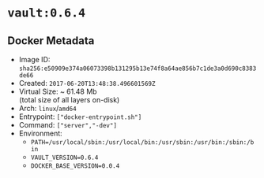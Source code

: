 # `vault:0.6.4`

## Docker Metadata

- Image ID: `sha256:e50909e374a06073398b131295b13e74f8a64ae856b7c1de3a0d690c8383de66`
- Created: `2017-06-20T13:48:38.496601569Z`
- Virtual Size: ~ 61.48 Mb  
  (total size of all layers on-disk)
- Arch: `linux`/`amd64`
- Entrypoint: `["docker-entrypoint.sh"]`
- Command: `["server","-dev"]`
- Environment:
  - `PATH=/usr/local/sbin:/usr/local/bin:/usr/sbin:/usr/bin:/sbin:/bin`
  - `VAULT_VERSION=0.6.4`
  - `DOCKER_BASE_VERSION=0.0.4`
